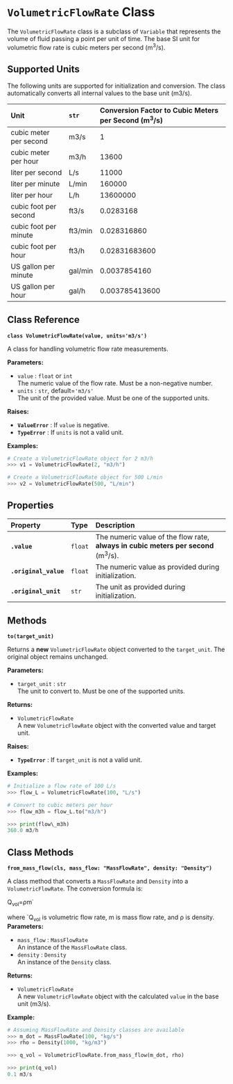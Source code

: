 # **`VolumetricFlowRate` Class**

The `VolumetricFlowRate` class is a subclass of `Variable` that represents the volume of fluid passing a point per unit of time. The base SI unit for volumetric flow rate is cubic meters per second (m<sup>3</sup>/s).

## **Supported Units**

The following units are supported for initialization and conversion. The class automatically converts all internal values to the base unit (m3/s).

| Unit | `str` | Conversion Factor to Cubic Meters per Second (m<sup>3</sup>/s) |
| :---- | :---- | :---- |
| cubic meter per second | m3/s | 1 |
| cubic meter per hour | m3/h | 13600 |
| liter per second | L/s | 11000 |
| liter per minute | L/min | 160000 |
| liter per hour | L/h | 13600000 |
| cubic foot per second | ft3/s | 0.0283168 |
| cubic foot per minute | ft3/min |0.028316860 |
| cubic foot per hour | ft3/h | 0.02831683600 |
| US gallon per minute | gal/min | 0.0037854160 |
| US gallon per hour | gal/h | 0.003785413600 |

## **Class Reference**

**`class VolumetricFlowRate(value, units='m3/s')`**

A class for handling volumetric flow rate measurements.

**Parameters:**

* `value` : `float` or `int`  
  The numeric value of the flow rate. Must be a non-negative number.  
* `units` : `str`, default=`'m3/s'`  
  The unit of the provided value. Must be one of the supported units.

**Raises:**

* **`ValueError`** : If `value` is negative.  
* **`TypeError`** : If `units` is not a valid unit.

**Examples:**
```py
# Create a VolumetricFlowRate object for 2 m3/h  
>>> v1 = VolumetricFlowRate(2, "m3/h")

# Create a VolumetricFlowRate object for 500 L/min  
>>> v2 = VolumetricFlowRate(500, "L/min")
```
## **Properties**

| Property | Type | Description |
| :---- | :---- | :---- |
| **`.value`** | `float` | The numeric value of the flow rate, **always in cubic meters per second** (m<sup>3</sup>/s). |
| **`.original_value`** | `float` | The numeric value as provided during initialization. |
| **`.original_unit`** | `str` | The unit as provided during initialization. |

## **Methods**

**`to(target_unit)`**

Returns a **new** `VolumetricFlowRate` object converted to the `target_unit`. The original object remains unchanged.

**Parameters:**

* `target_unit` : `str`  
  The unit to convert to. Must be one of the supported units.

**Returns:**

* `VolumetricFlowRate`  
  A new `VolumetricFlowRate` object with the converted value and target unit.

**Raises:**

* **`TypeError`** : If `target_unit` is not a valid unit.

**Examples:**
```py
# Initialize a flow rate of 100 L/s  
>>> flow_L = VolumetricFlowRate(100, "L/s")

# Convert to cubic meters per hour  
>>> flow_m3h = flow_L.to("m3/h")

>>> print(flow\_m3h)  
360.0 m3/h
```
## **Class Methods**

**`from_mass_flow(cls, mass_flow: "MassFlowRate", density: "Density")`**

A class method that converts a  `MassFlowRate` and `Density` into a `VolumetricFlowRate`. The conversion formula is:

Q<sub>vol</sub>​=ρm˙​

where `Q<sub>vol</sub> is volumetric flow rate, m is mass flow rate, and ρ is density.  
**Parameters:**

* `mass_flow` : `MassFlowRate`  
  An instance of the `MassFlowRate` class.  
* `density` : `Density`  
  An instance of the `Density` class.

**Returns:**

* `VolumetricFlowRate`  
  A new `VolumetricFlowRate` object with the calculated `value` in the base unit (m3/s).

**Example:**
```py
# Assuming MassFlowRate and Density classes are available  
>>> m_dot = MassFlowRate(100, "kg/s")  
>>> rho = Density(1000, "kg/m3")

>>> q_vol = VolumetricFlowRate.from_mass_flow(m_dot, rho)

>>> print(q_vol)  
0.1 m3/s  
```
